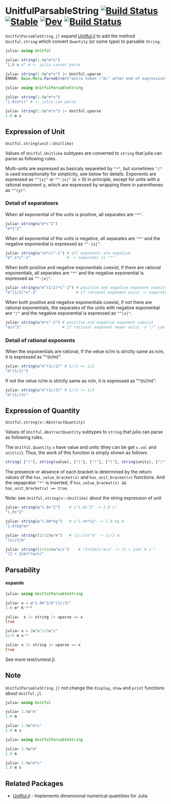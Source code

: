 # UnitfulParsableString [![Build Status](https://github.com/michikawa07/UnitfulParsableString.jl/actions/workflows/CI.yml/badge.svg?branch=main)](https://github.com/michikawa07/UnitfulParsableString.jl/actions/workflows/CI.yml?query=branch%3Amain) [![Stable](https://img.shields.io/badge/docs-stable-blue.svg)](https://michikawa07.github.io/UnitfulParsableString.jl/stable/) [![Dev](https://img.shields.io/badge/docs-dev-blue.svg)](https://michikawa07.github.io/UnitfulParsableString.jl/dev/) [![Build Status](https://travis-ci.com/michikawa07/UnitfulParsableString.jl.svg?branch=main)](https://travis-ci.com/michikawa07/UnitfulParsableString.jl)

`UnitfulParsableString.jl` expand [Unitful.jl](https://github.com/PainterQubits/Unitful.jl) to add the method `Unitful.string` which convert `Quantity` (or some type) to parsable `String`.

```julia
julia> using Unitful

julia> string(1.0u"m*s") 
"1.0 m s" # <- julia cannot parse

julia> string(1.0u"m*s") |> Unitful.uparse
ERROR: Base.Meta.ParseError("extra token \"m\" after end of expression")

julia> using UnitfulParsableString

julia> string(1.0u"m*s")
"1.0(m*s)" # <- julia can parse

julia> string(1.0u"m*s") |> Unitful.uparse
1.0 m s
```

## Expression of Unit
 	Unitful.string(unit::Unitlike)

Values of `Unitful.Unitlike` subtypes are converted to `string` that julia can parse as following rules.

Multi-units are expressed as basicaly separeted by `"*"`, but sometimes `"/"` is used exceptionally for simplicity, see below for details.
Exponents are expressed as `"^|x|"` or `"^-|x|"` (x > 0) in principle, except for units with a rational exponent y, which are expressed by wrapping them in parentheses as `"^(y)"`.

### Detail of separatoers
When all exponential of the units is positive, all separates are `"*"`.
```julia
julia> string(u"m*s^2")
"m*s^2"
```
When all exponential of the units is negative, all separates are `"*"` and the negative exponential is expressed as `"^-|x|"`.
```julia
julia> string(u"(m*s)^-1") # all exponents are negative
"m^-1*s^-1"                # -> separater is "*"
```
When both positive and negative exponentials coexist, if there are rational exponentials, all separates are `"*"` and the negative exponential is expressed as `"^-|x|"`.
```julia
julia> string(u"m^(1/2)*s^-2") # positive and negative exponent coexist
"m^(1/2)*s^-2"                 # if rational exponent exist -> separater is "*"
```
When both positive and negative exponentials coexist, if not there are rational exponentials, the separates of the units with negative exponential are `"/"` and the negative exponential is expressed as `"^|x|"`.
```julia
julia> string(u"m*s^-2") # positive and negative exponent coexist
"m/s^2"                  # if rational exponent never exist -> "/" can be use for separater
```
### Detail of rational exponents

When the exponentials are rational, if the velue n//m is strictly same as n/m, it is expressed as "^(n/m)".
```julia
julia> string(u"m^(1//2)" # 1//2 == 1/2
"m^(1/2)")
```
If not the velue n//m is strictly same as n/m, it is expressed as "^(n//m)".
```julia
julia> string(u"m^(1//3)" # 1//3 != 1/3
"m^(1//3)"
```

## Expression of Quantity
	Unitful.string(x::AbstractQuantity)

Values of `Unitful.AbstractQuantity` subtypes to `string` that julia can parse as following rules.

The `Unitful.Quantity` `x` have value and units (they can be get `x.val` and `unit(x)`).
Thus, the work of this function is simply shown as follows:
```julia
string( ["("], string(value), [")"], ["*"], ["("], string(units), [")"] )
```
The presence or absence of each bracket is determined by the return values of the `has_value_bracket(x)` and `has_unit_bracket(x)` functions.
And the sepaprator `"*"` is inserted, if `has_value_bracket(x) && has_unit_bracket(x) == true`.

Note: see `Unitful.string(x::Unitlike)` about the string expression of unit 

```julia
julia> string(u"1.0s^2")	# u"1.0s^2" -> 1.0 s²
"1.0s^2"
```

```julia
julia> string(u"1.0m*kg")	# u"1.0m*kg" -> 1.0 kg m
"1.0(kg*m)"
```

```julia
julia> string((1//2)u"m")	# (1//2)u"m" -> 1//2 m
"(1//2)m"
```

```julia
julia> string((1+2im)u"m/s")	# (1+2im)u"m/s" -> (1 + 2im) m s⁻¹
"(1 + 2im)*(m/s)"
```

## Parsability

#### expamle
```julia
julia> using UnitfulParsableString 

julia> x = u"1.0m^2/K^(1//3)"
1.0 m² K⁻¹ᐟ³

julia>  x |> string |> uparse == x
true

julia> x = 2u"m"//3u"s"
2//3 m s⁻¹

julia> x |> string |> uparse == x
true
```

See more test/runtest.jl.

## Note
`UnitfulParsableString.jl` not change the `display`, `show` and `print` functions about `Unitful.jl`.

```julia
julia> using Unitful

julia> 1.0u"m"
1.0 m

julia> 1.0u"m*s"
1.0 m s

julia> using UnitfulParsableString

julia> 1.0u"m"
1.0 m

julia> 1.0u"m*s"
1.0 m s
```


## Related Packages

* [Unitful.jl](https://github.com/PainterQubits/Unitful.jl) - Implements dimensional numerical quantities for Julia
